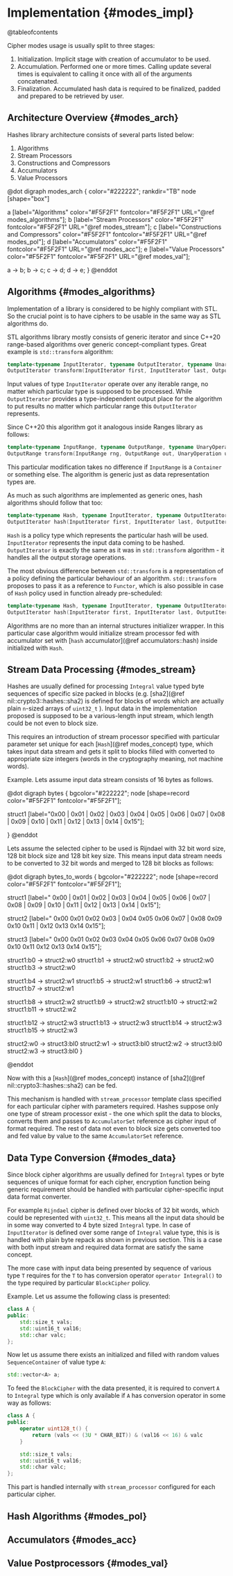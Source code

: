 # Implementation {#modes_impl}

@tableofcontents

Cipher modes usage is usually split to three stages:

1. Initialization. Implicit stage with creation of accumulator to be used.
2. Accumulation. Performed one or more times. Calling update several times is
equivalent to calling it once with all of the arguments concatenated.
3. Finalization. Accumulated hash data is required to be finalized, padded and
prepared to be retrieved by user.

## Architecture Overview {#modes_arch}

Hashes library architecture consists of several parts listed below:

1. Algorithms
2. Stream Processors
3. Constructions and Compressors
4. Accumulators
5. Value Processors

@dot
digraph modes_arch {
color="#222222";
rankdir="TB"
node [shape="box"]

  a [label="Algorithms" color="#F5F2F1" fontcolor="#F5F2F1" URL="@ref modes_algorithms"];
  b [label="Stream Processors" color="#F5F2F1" fontcolor="#F5F2F1" URL="@ref modes_stream"];
  c [label="Constructions and Compressors" color="#F5F2F1" fontcolor="#F5F2F1" URL="@ref modes_pol"];
  d [label="Accumulators" color="#F5F2F1" fontcolor="#F5F2F1" URL="@ref modes_acc"];
  e [label="Value Processors" color="#F5F2F1" fontcolor="#F5F2F1" URL="@ref modes_val"];

  a -> b;
  b -> c;
  c -> d;
  d -> e;
}
@enddot

## Algorithms {#modes_algorithms}

Implementation of a library is considered to be highly
compliant with STL. So the crucial point is to have
ciphers to be usable in the same way as STL algorithms
do.

STL algorithms library mostly consists of generic iterator and since C++20
range-based algorithms over generic concept-compliant types. Great example is
`std::transform` algorithm:

```cpp
template<typename InputIterator, typename OutputIterator, typename UnaryOperation>
OutputIterator transform(InputIterator first, InputIterator last, OutputIterator out, UnaryOperation unary_op);
```

Input values of type `InputIterator` operate over any iterable range, no matter
which particular type is supposed to be processed.
While `OutputIterator` provides a type-independent output place for the
algorithm to put results no matter which particular range this `OutputIterator`
represents.

Since C++20 this algorithm got it analogous inside Ranges library as follows:

```cpp
template<typename InputRange, typename OutputRange, typename UnaryOperation>
OutputRange transform(InputRange rng, OutputRange out, UnaryOperation unary_op);
```

This particular modification takes no difference if `InputRange` is a
`Container` or something else. The algorithm is generic just as data
representation types are.

As much as such algorithms are implemented as generic ones, hash algorithms
should follow that too:

```cpp
template<typename Hash, typename InputIterator, typename OutputIterator>
OutputIterator hash(InputIterator first, InputIterator last, OutputIterator out);
```

`Hash` is a policy type which represents the particular hash will be used.
`InputIterator` represents the input data coming to be hashed.
`OutputIterator` is exactly the same as it was in `std::transform` algorithm -
it handles all the output storage operations.

The most obvious difference between `std::transform` is a representation of a
policy defining the particular behaviour of an algorithm. `std::transform`
proposes to pass it as a reference to `Functor`, which is also possible in case
of `Hash` policy used in function already pre-scheduled:

```cpp
template<typename Hash, typename InputIterator, typename OutputIterator>
OutputIterator hash(InputIterator first, InputIterator last, OutputIterator out);
```

Algorithms are no more than an internal structures initializer wrapper. In this
particular case algorithm would initialize stream processor fed with accumulator
set with [`hash` accumulator](@ref accumulators::hash) inside initialized with `Hash`.

## Stream Data Processing {#modes_stream}

Hashes are usually defined for processing `Integral` value typed byte sequences
of specific size packed in blocks (e.g. [sha2](@ref nil::crypto3::hashes::sha2) is defined for
blocks of words which are actually plain `n`-sized arrays of `uint32_t` ).
Input data in the implementation proposed is supposed to be a various-length
input stream, which length could be not even to block size.

This requires an introduction of stream processor specified with particular
parameter set unique for each [`Hash`](@ref modes_concept) type, which takes
input data stream and gets it split to blocks filled with converted to
appropriate size integers (words in the cryptography meaning, not machine words).

Example. Lets assume input data stream consists of 16 bytes as follows.

@dot
digraph bytes {
bgcolor="#222222";
node [shape=record color="#F5F2F1" fontcolor="#F5F2F1"];

struct1 [label="0x00 | 0x01 | 0x02 | 0x03 | 0x04 | 0x05 | 0x06 | 0x07 | 0x08 | 0x09 | 0x10 | 0x11 | 0x12 | 0x13
 | 0x14 | 0x15"];

}
@enddot

Lets assume the selected cipher to be used is Rijndael with 32 bit word size, 128 bit block size and 128
 bit key size. This means input data stream needs to be converted to 32 bit words and merged to 128 bit
  blocks as follows:

@dot
digraph bytes_to_words {
bgcolor="#222222";
node [shape=record color="#F5F2F1" fontcolor="#F5F2F1"];

struct1 [label="<b0> 0x00 |<b1> 0x01 |<b2> 0x02 |<b3> 0x03 |<b4> 0x04 |<b5> 0x05 |<b6> 0x06 |<b7> 0x07 |<b8> 0x08 |<b9> 0x09 |<b10> 0x10 |<b11> 0x11 |<b12> 0x12 |<b13> 0x13 |<b14> 0x14 |<b15> 0x15"];

struct2 [label="<w0> 0x00 0x01 0x02 0x03 |<w1> 0x04 0x05 0x06 0x07 |<w2> 0x08 0x09 0x10 0x11 |<w3> 0x12 0x13 0x14 0x15"];

struct3 [label="<bl0> 0x00 0x01 0x02 0x03 0x04 0x05 0x06 0x07 0x08 0x09 0x10 0x11 0x12 0x13 0x14
 0x15"];

struct1:b0 -> struct2:w0
struct1:b1 -> struct2:w0
struct1:b2 -> struct2:w0
struct1:b3 -> struct2:w0

struct1:b4 -> struct2:w1
struct1:b5 -> struct2:w1
struct1:b6 -> struct2:w1
struct1:b7 -> struct2:w1

struct1:b8 -> struct2:w2
struct1:b9 -> struct2:w2
struct1:b10 -> struct2:w2
struct1:b11 -> struct2:w2

struct1:b12 -> struct2:w3
struct1:b13 -> struct2:w3
struct1:b14 -> struct2:w3
struct1:b15 -> struct2:w3

struct2:w0 -> struct3:bl0
struct2:w1 -> struct3:bl0
struct2:w2 -> struct3:bl0
struct2:w3 -> struct3:bl0
}

@enddot

Now with this a [`Hash`](@ref modes_concept) instance of [sha2](@ref nil::crypto3::hashes::sha2)
can be fed.

This mechanism is handled with `stream_processor` template class specified for
each particular cipher with parameters required. Hashes suppose only one type
of stream processor exist - the one which split the data to blocks, converts
them and passes to `AccumulatorSet` reference as cipher input of format required.
The rest of data not even to block size gets converted too and fed value by
value to the same `AccumulatorSet` reference.

## Data Type Conversion {#modes_data}

Since block cipher algorithms are usually defined for `Integral` types or
byte sequences of unique format for each cipher, encryption function being
generic requirement should be handled with particular cipher-specific input data
format converter.

For example `Rijndael` cipher is defined over blocks of 32 bit words, which
could be represented with `uint32_t`. This means all the input data should be
in some way converted to 4 byte sized `Integral` type. In case of
`InputIterator` is defined over some range of `Integral` value type, this is is
handled with plain byte repack as shown in previous section. This is a case with
both input stream and required data format are satisfy the same concept.

The more case with input data being presented by sequence of various type `T`
requires for the `T` to has conversion operator `operator Integral()` to the
type required by particular `BlockCipher` policy.

Example. Let us assume the following class is presented:
```cpp
class A {
public:
    std::size_t vals;
    std::uint16_t val16;
    std::char valc;
};
```

Now let us assume there exists an initialized and filled with random values
```SequenceContainer``` of value type ```A```:

```cpp
std::vector<A> a;
```

To feed the ```BlockCipher``` with the data presented, it is required to convert ```A``` to ```Integral``` type which
 is only available if ```A``` has conversion operator in some way as follows:

```cpp
class A {
public:
    operator uint128_t() {
        return (vals << (3U * CHAR_BIT)) & (val16 << 16) & valc
    }

    std::size_t vals;
    std::uint16_t val16;
    std::char valc;
};
```

This part is handled internally with ```stream_processor``` configured for each particular cipher.

## Hash Algorithms {#modes_pol}

## Accumulators {#modes_acc}

## Value Postprocessors {#modes_val}
